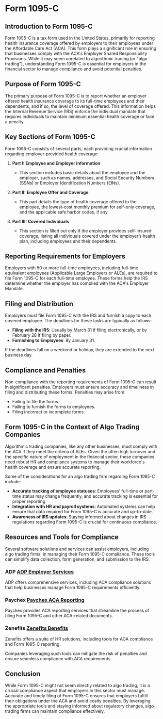 # Form 1095-C

## Introduction to Form 1095-C

Form 1095-C is a tax form used in the United States, primarily for reporting health insurance coverage offered by employers to their employees under the Affordable Care Act (ACA). This form plays a significant role in ensuring that businesses comply with the ACA's Employer Shared Responsibility Provisions. While it may seem unrelated to algorithmic trading (or "algo trading"), understanding Form 1095-C is essential for employers in the financial sector to manage compliance and avoid potential penalties.

## Purpose of Form 1095-C

The primary purpose of Form 1095-C is to report whether an employer offered health insurance coverage to its full-time employees and their dependents, and if so, the level of coverage offered. This information helps the Internal Revenue Service (IRS) enforce the individual mandate that requires individuals to maintain minimum essential health coverage or face a penalty.

## Key Sections of Form 1095-C

Form 1095-C consists of several parts, each providing crucial information regarding employer-provided health coverage:

1. **Part I: Employee and Employer Information**
    - This section includes basic details about the employee and the employer, such as names, addresses, and Social Security Numbers (SSNs) or Employer Identification Numbers (EINs).

2. **Part II: Employee Offer and Coverage**
    - This part details the type of health coverage offered to the employee, the lowest-cost monthly premium for self-only coverage, and the applicable safe harbor codes, if any.

3. **Part III: Covered Individuals**
    - This section is filled out only if the employer provides self-insured coverage, listing all individuals covered under the employer’s health plan, including employees and their dependents.

## Reporting Requirements for Employers

Employers with 50 or more full-time employees, including full-time equivalent employees (Applicable Large Employers or ALEs), are required to file Form 1095-C for each full-time employee. These forms help the IRS determine whether the employer has complied with the ACA's Employer Mandate.

## Filing and Distribution

Employers must file Form 1095-C with the IRS and furnish a copy to each covered employee. The deadlines for these tasks are typically as follows:
- **Filing with the IRS**: Usually by March 31 if filing electronically, or by February 28 if filing by paper.
- **Furnishing to Employees**: By January 31.

If the deadlines fall on a weekend or holiday, they are extended to the next business day.

## Compliance and Penalties

Non-compliance with the reporting requirements of Form 1095-C can result in significant penalties. Employers must ensure accuracy and timeliness in filing and distributing these forms. Penalties may arise from:
- Failing to file the forms.
- Failing to furnish the forms to employees.
- Filing incorrect or incomplete forms.

## Form 1095-C in the Context of Algo Trading Companies

Algorithmic trading companies, like any other businesses, must comply with the ACA if they meet the criteria of ALEs. Given the often high turnover and the specific nature of employment in the financial sector, these companies need robust HR and compliance systems to manage their workforce's health coverage and ensure accurate reporting.

Some of the considerations for an algo trading firm regarding Form 1095-C include:
- **Accurate tracking of employee statuses**: Employees’ full-time or part-time status may change frequently, and accurate tracking is essential for proper reporting.
- **Integration with HR and payroll systems**: Automated systems can help ensure that data required for Form 1095-C is accurate and up-to-date.
- **Awareness of IRS updates**: Staying informed about changes in IRS regulations regarding Form 1095-C is crucial for continuous compliance.

## Resources and Tools for Compliance

Several software solutions and services can assist employers, including algo trading firms, in managing their Form 1095-C compliance. These tools can simplify data collection, form generation, and submission to the IRS.

### ADP [ADP Employer Services](https://www.adp.com/)
ADP offers comprehensive services, including ACA compliance solutions that help businesses manage Form 1095-C requirements efficiently.

### Paychex [Paychex ACA Reporting](https://www.paychex.com/)
Paychex provides ACA reporting services that streamline the process of filing Form 1095-C and other ACA-related documents.

### Zenefits [Zenefits Benefits](https://www.zenefits.com/)
Zenefits offers a suite of HR solutions, including tools for ACA compliance and Form 1095-C reporting.

Companies leveraging such tools can mitigate the risk of penalties and ensure seamless compliance with ACA requirements.

## Conclusion

While Form 1095-C might not seem directly related to algo trading, it is a crucial compliance aspect that employers in this sector must manage. Accurate and timely filing of Form 1095-C ensures that employers fulfill their obligations under the ACA and avoid costly penalties. By leveraging the appropriate tools and staying informed about regulatory changes, algo trading firms can maintain compliance effectively.